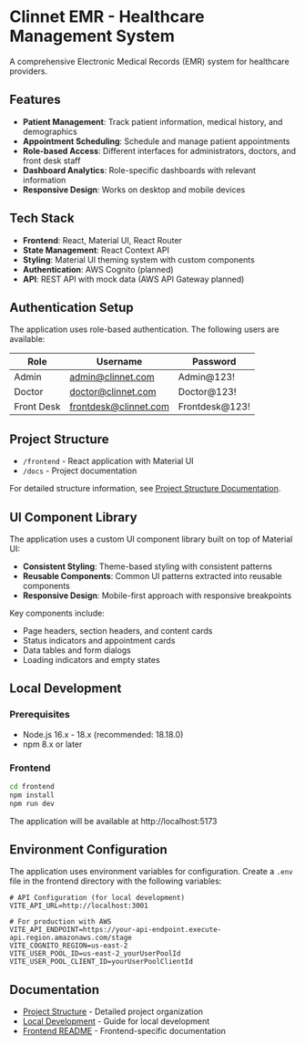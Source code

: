 # Clinnet EMR - Healthcare Management System

A comprehensive Electronic Medical Records (EMR) system for healthcare providers.

## Features

- **Patient Management**: Track patient information, medical history, and demographics
- **Appointment Scheduling**: Schedule and manage patient appointments
- **Role-based Access**: Different interfaces for administrators, doctors, and front desk staff
- **Dashboard Analytics**: Role-specific dashboards with relevant information
- **Responsive Design**: Works on desktop and mobile devices

## Tech Stack

- **Frontend**: React, Material UI, React Router
- **State Management**: React Context API
- **Styling**: Material UI theming system with custom components
- **Authentication**: AWS Cognito (planned)
- **API**: REST API with mock data (AWS API Gateway planned)

## Authentication Setup

The application uses role-based authentication. The following users are available:

| Role       | Username              | Password       |
| ---------- | --------------------- | -------------- |
| Admin      | admin@clinnet.com     | Admin@123!     |
| Doctor     | doctor@clinnet.com    | Doctor@123!    |
| Front Desk | frontdesk@clinnet.com | Frontdesk@123! |

## Project Structure

- `/frontend` - React application with Material UI
- `/docs` - Project documentation

For detailed structure information, see [Project Structure Documentation](./docs/project-structure.md).

## UI Component Library

The application uses a custom UI component library built on top of Material UI:

- **Consistent Styling**: Theme-based styling with consistent patterns
- **Reusable Components**: Common UI patterns extracted into reusable components
- **Responsive Design**: Mobile-first approach with responsive breakpoints

Key components include:
- Page headers, section headers, and content cards
- Status indicators and appointment cards
- Data tables and form dialogs
- Loading indicators and empty states

## Local Development

### Prerequisites

- Node.js 16.x - 18.x (recommended: 18.18.0)
- npm 8.x or later

### Frontend

```bash
cd frontend
npm install
npm run dev
```

The application will be available at http://localhost:5173

## Environment Configuration

The application uses environment variables for configuration. Create a `.env` file in the frontend directory with the following variables:

```
# API Configuration (for local development)
VITE_API_URL=http://localhost:3001

# For production with AWS
VITE_API_ENDPOINT=https://your-api-endpoint.execute-api.region.amazonaws.com/stage
VITE_COGNITO_REGION=us-east-2
VITE_USER_POOL_ID=us-east-2_yourUserPoolId
VITE_USER_POOL_CLIENT_ID=yourUserPoolClientId
```

## Documentation

- [Project Structure](./docs/project-structure.md) - Detailed project organization
- [Local Development](./docs/local-development.md) - Guide for local development
- [Frontend README](./frontend/README.md) - Frontend-specific documentation